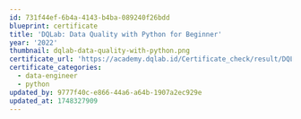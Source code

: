 ```yaml
---
id: 731f44ef-6b4a-4143-b4ba-089240f26bdd
blueprint: certificate
title: 'DQLab: Data Quality with Python for Beginner'
year: '2022'
thumbnail: dqlab-data-quality-with-python.png
certificate_url: 'https://academy.dqlab.id/Certificate_check/result/DQLABDVIZ2OCDGHA/NONTRACK'
certificate_categories:
  - data-engineer
  - python
updated_by: 9777f40c-e866-44a6-a64b-1907a2ec929e
updated_at: 1748327909
---
```

